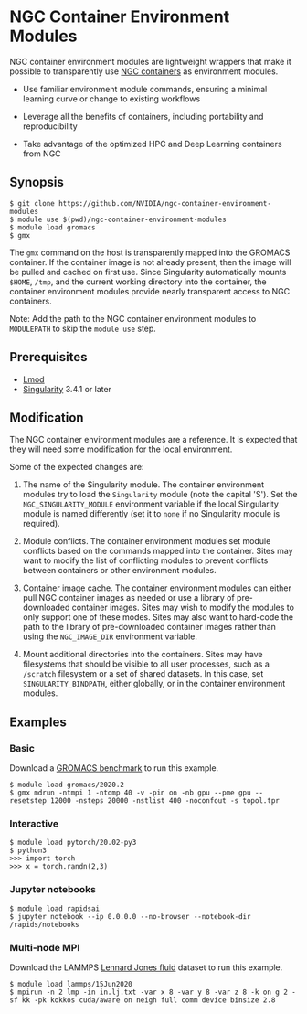 # NGC Container Environment Modules

NGC container environment modules are lightweight wrappers that make
it possible to transparently use [NGC
containers](https://ngc.nvidia.com) as environment modules.

- Use familiar environment module commands, ensuring a minimal
  learning curve or change to existing workflows

- Leverage all the benefits of containers, including portability and
  reproducibility

- Take advantage of the optimized HPC and Deep Learning containers
  from NGC

## Synopsis

```
$ git clone https://github.com/NVIDIA/ngc-container-environment-modules
$ module use $(pwd)/ngc-container-environment-modules
$ module load gromacs
$ gmx
```

The `gmx` command on the host is transparently mapped into the GROMACS
container. If the container image is not already present, then the
image will be pulled and cached on first use.  Since Singularity
automatically mounts `$HOME`, `/tmp`, and the current working
directory into the container, the container environment modules provide
nearly transparent access to NGC containers.

Note: Add the path to the NGC container environment modules to
`MODULEPATH` to skip the `module use` step.

## Prerequisites

- [Lmod](https://lmod.readthedocs.io/en/latest/)
- [Singularity](https://sylabs.io/guides/latest/user-guide/) 3.4.1 or later

## Modification

The NGC container environment modules are a reference. It is expected
that they will need some modification for the local environment.

Some of the expected changes are:

1. The name of the Singularity module. The container environment
   modules try to load the `Singularity` module (note the capital
   'S'). Set the `NGC_SINGULARITY_MODULE` environment variable if the
   local Singularity module is named differently (set it to `none` if
   no Singularity module is required).

2. Module conflicts. The container environment modules set module
   conflicts based on the commands mapped into the container. Sites
   may want to modify the list of conflicting modules to prevent
   conflicts between containers or other environment modules.

3. Container image cache. The container environment modules can either
   pull NGC container images as needed or use a library of
   pre-downloaded container images. Sites may wish to modify the
   modules to only support one of these modes. Sites may also want to
   hard-code the path to the library of pre-downloaded container
   images rather than using the `NGC_IMAGE_DIR` environment variable.

4. Mount additional directories into the containers. Sites may have
   filesystems that should be visible to all user processes, such as a
   `/scratch` filesystem or a set of shared datasets. In this case,
   set `SINGULARITY_BINDPATH`, either globally, or in the container
   environment modules.

## Examples

### Basic

Download a [GROMACS benchmark](http://ftp.gromacs.org/pub/benchmarks/)
to run this example.

```
$ module load gromacs/2020.2
$ gmx mdrun -ntmpi 1 -ntomp 40 -v -pin on -nb gpu --pme gpu --resetstep 12000 -nsteps 20000 -nstlist 400 -noconfout -s topol.tpr
```

### Interactive

```
$ module load pytorch/20.02-py3
$ python3
>>> import torch
>>> x = torch.randn(2,3)
```

### Jupyter notebooks

```
$ module load rapidsai
$ jupyter notebook --ip 0.0.0.0 --no-browser --notebook-dir /rapids/notebooks
```

### Multi-node MPI

Download the LAMMPS [Lennard Jones
fluid](https://lammps.sandia.gov/inputs/in.lj.txt) dataset to run this
example.

```
$ module load lammps/15Jun2020
$ mpirun -n 2 lmp -in in.lj.txt -var x 8 -var y 8 -var z 8 -k on g 2 -sf kk -pk kokkos cuda/aware on neigh full comm device binsize 2.8
```
